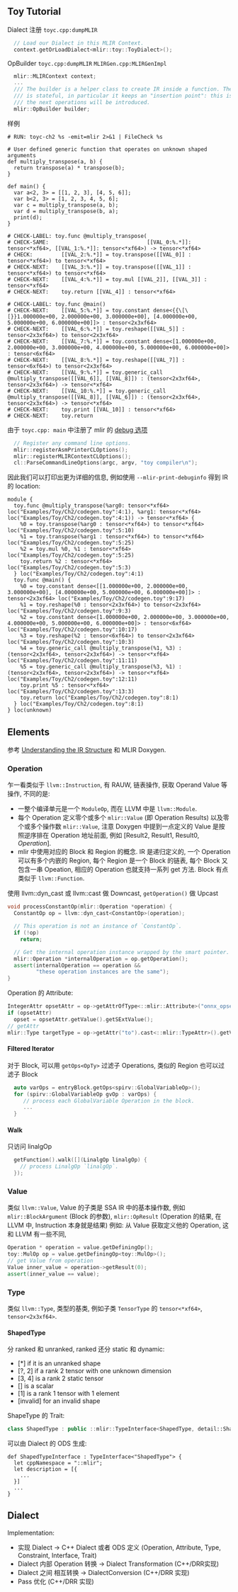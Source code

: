 ## Toy Tutorial

Dialect 注册 `toyc.cpp:dumpMLIR`
```cpp
  // Load our Dialect in this MLIR Context.
  context.getOrLoadDialect<mlir::toy::ToyDialect>();
```

OpBuilder `toyc.cpp:dumpMLIR` `MLIRGen.cpp:MLIRGenImpl`
```cpp
  mlir::MLIRContext context;
  ...
  /// The builder is a helper class to create IR inside a function. The builder
  /// is stateful, in particular it keeps an "insertion point": this is where
  /// the next operations will be introduced.
  mlir::OpBuilder builder;
```

样例
```plaintext
# RUN: toyc-ch2 %s -emit=mlir 2>&1 | FileCheck %s

# User defined generic function that operates on unknown shaped arguments
def multiply_transpose(a, b) {
  return transpose(a) * transpose(b);
}

def main() {
  var a<2, 3> = [[1, 2, 3], [4, 5, 6]];
  var b<2, 3> = [1, 2, 3, 4, 5, 6];
  var c = multiply_transpose(a, b);
  var d = multiply_transpose(b, a);
  print(d);
}

# CHECK-LABEL: toy.func @multiply_transpose(
# CHECK-SAME:                               [[VAL_0:%.*]]: tensor<*xf64>, [[VAL_1:%.*]]: tensor<*xf64>) -> tensor<*xf64>
# CHECK:         [[VAL_2:%.*]] = toy.transpose([[VAL_0]] : tensor<*xf64>) to tensor<*xf64>
# CHECK-NEXT:    [[VAL_3:%.*]] = toy.transpose([[VAL_1]] : tensor<*xf64>) to tensor<*xf64>
# CHECK-NEXT:    [[VAL_4:%.*]] = toy.mul [[VAL_2]], [[VAL_3]] :  tensor<*xf64>
# CHECK-NEXT:    toy.return [[VAL_4]] : tensor<*xf64>

# CHECK-LABEL: toy.func @main()
# CHECK-NEXT:    [[VAL_5:%.*]] = toy.constant dense<{{\[\[}}1.000000e+00, 2.000000e+00, 3.000000e+00], [4.000000e+00, 5.000000e+00, 6.000000e+00]]> : tensor<2x3xf64>
# CHECK-NEXT:    [[VAL_6:%.*]] = toy.reshape([[VAL_5]] : tensor<2x3xf64>) to tensor<2x3xf64>
# CHECK-NEXT:    [[VAL_7:%.*]] = toy.constant dense<[1.000000e+00, 2.000000e+00, 3.000000e+00, 4.000000e+00, 5.000000e+00, 6.000000e+00]> : tensor<6xf64>
# CHECK-NEXT:    [[VAL_8:%.*]] = toy.reshape([[VAL_7]] : tensor<6xf64>) to tensor<2x3xf64>
# CHECK-NEXT:    [[VAL_9:%.*]] = toy.generic_call @multiply_transpose([[VAL_6]], [[VAL_8]]) : (tensor<2x3xf64>, tensor<2x3xf64>) -> tensor<*xf64>
# CHECK-NEXT:    [[VAL_10:%.*]] = toy.generic_call @multiply_transpose([[VAL_8]], [[VAL_6]]) : (tensor<2x3xf64>, tensor<2x3xf64>) -> tensor<*xf64>
# CHECK-NEXT:    toy.print [[VAL_10]] : tensor<*xf64>
# CHECK-NEXT:    toy.return

```

由于 `toyc.cpp: main` 中注册了 mlir 的 [debug 选项](https://mlir.llvm.org/getting_started/Debugging/)
```cpp
  // Register any command line options.
  mlir::registerAsmPrinterCLOptions();
  mlir::registerMLIRContextCLOptions();
  cl::ParseCommandLineOptions(argc, argv, "toy compiler\n");
```
因此我们可以打印出更为详细的信息, 例如使用 `--mlir-print-debuginfo` 得到 IR 的 location:
```mlir
module {
  toy.func @multiply_transpose(%arg0: tensor<*xf64> loc("Examples/Toy/Ch2/codegen.toy":4:1), %arg1: tensor<*xf64> loc("Examples/Toy/Ch2/codegen.toy":4:1)) -> tensor<*xf64> {
    %0 = toy.transpose(%arg0 : tensor<*xf64>) to tensor<*xf64> loc("Examples/Toy/Ch2/codegen.toy":5:10)
    %1 = toy.transpose(%arg1 : tensor<*xf64>) to tensor<*xf64> loc("Examples/Toy/Ch2/codegen.toy":5:25)
    %2 = toy.mul %0, %1 : tensor<*xf64> loc("Examples/Toy/Ch2/codegen.toy":5:25)
    toy.return %2 : tensor<*xf64> loc("Examples/Toy/Ch2/codegen.toy":5:3)
  } loc("Examples/Toy/Ch2/codegen.toy":4:1)
  toy.func @main() {
    %0 = toy.constant dense<[[1.000000e+00, 2.000000e+00, 3.000000e+00], [4.000000e+00, 5.000000e+00, 6.000000e+00]]> : tensor<2x3xf64> loc("Examples/Toy/Ch2/codegen.toy":9:17)
    %1 = toy.reshape(%0 : tensor<2x3xf64>) to tensor<2x3xf64> loc("Examples/Toy/Ch2/codegen.toy":9:3)
    %2 = toy.constant dense<[1.000000e+00, 2.000000e+00, 3.000000e+00, 4.000000e+00, 5.000000e+00, 6.000000e+00]> : tensor<6xf64> loc("Examples/Toy/Ch2/codegen.toy":10:17)
    %3 = toy.reshape(%2 : tensor<6xf64>) to tensor<2x3xf64> loc("Examples/Toy/Ch2/codegen.toy":10:3)
    %4 = toy.generic_call @multiply_transpose(%1, %3) : (tensor<2x3xf64>, tensor<2x3xf64>) -> tensor<*xf64> loc("Examples/Toy/Ch2/codegen.toy":11:11)
    %5 = toy.generic_call @multiply_transpose(%3, %1) : (tensor<2x3xf64>, tensor<2x3xf64>) -> tensor<*xf64> loc("Examples/Toy/Ch2/codegen.toy":12:11)
    toy.print %5 : tensor<*xf64> loc("Examples/Toy/Ch2/codegen.toy":13:3)
    toy.return loc("Examples/Toy/Ch2/codegen.toy":8:1)
  } loc("Examples/Toy/Ch2/codegen.toy":8:1)
} loc(unknown)

```

## Elements

参考 [Understanding the IR Structure](https://mlir.llvm.org/docs/Tutorials/UnderstandingTheIRStructure/) 和 MLIR Doxygen.


### Operation

乍一看类似于 `llvm::Instruction`, 有 RAUW, 链表操作, 获取 Operand Value 等操作, 不同的是:
- 一整个编译单元是一个 `ModuleOp`, 而在 LLVM 中是 `llvm::Module`.
- 每个 Operation 定义零个或多个 `mlir::Value` (即 Operation Results) 以及零个或多个操作数 `mlir::Value`, 注意 Doxygen 中提到一点定义的 Value 是按照逆序排在 Operation 地址前面, 例如 [Result2, Result1, Result0, *Operation*].
- mlir 中使用对应的 Block 和 Region 的概念. IR 是递归定义的, 一个 Operation 可以有多个内嵌的 Region, 每个 Region 是一个 Block 的链表, 每个 Block 又包含一串 Opeation, 相应的 Operation 也就支持一系列 get 方法. 
Block 有点类似于 `llvm::Function`.



使用 llvm::dyn_cast 或 llvm::cast 做 Downcast, `getOperation()` 做 Upcast
```cpp
void processConstantOp(mlir::Operation *operation) {
  ConstantOp op = llvm::dyn_cast<ConstantOp>(operation);

  // This operation is not an instance of `ConstantOp`.
  if (!op)
    return;

  // Get the internal operation instance wrapped by the smart pointer.
  mlir::Operation *internalOperation = op.getOperation();
  assert(internalOperation == operation &&
         "these operation instances are the same");
}
```

Operation 的 Attribute:
```cpp
IntegerAttr opsetAttr = op->getAttrOfType<::mlir::Attribute>("onnx_opset").dyn_cast_or_null<IntegerAttr>();
if (opsetAttr)
  opset = opsetAttr.getValue().getSExtValue();
// getAttr
mlir::Type targetType = op->getAttr("to").cast<::mlir::TypeAttr>().getValue();
```

#### Filtered Iterator
对于 Block, 可以用 `getOps<OpTy>` 过滤子 Operations, 类似的 Region 也可以过滤子 Block
```cpp
  auto varOps = entryBlock.getOps<spirv::GlobalVariableOp>();
  for (spirv::GlobalVariableOp gvOp : varOps) {
     // process each GlobalVariable Operation in the block.
     ...
  }
```

#### Walk
只访问 linalgOp
```cpp
  getFunction().walk([](LinalgOp linalgOp) {
    // process LinalgOp `linalgOp`.
  });
```

### Value

类似 `llvm::Value`, Value 的子类是 SSA IR 中的基本操作数, 例如 `mlir::BlockArgument` (Block 的参数), `mlir::OpResult` (Operation 的结果, 在 LLVM 中, Instruction 本身就是结果)
例如: 从 Value 获取定义他的 Operation, 这和 LLVM 有一些不同, 
```cpp
Operation * operation = value.getDefiningOp();
toy::MulOp op = value.getDefiningOp<toy::MulOp>();
// get Value from operation
Value inner_value = operation->getResult(0);
assert(inner_value == value);
```

### Type

类似 `llvm::Type`, 类型的基类, 例如子类 `TensorType` 的 `tensor<*xf64>`, `tensor<2x3xf64>`.

#### ShapedType

分 ranked 和 unranked, ranked 还分 static 和 dynamic:
- [*] if it is an unranked shape
- [?, 2] if a rank 2 tensor with one unknown dimension
- [3, 4] is a rank 2 static tensor
- [] is a scalar
- [1] is a rank 1 tensor with 1 element
- [invalid] for an invalid shape

ShapeType 的 Trait:
```cpp
class ShapedType : public ::mlir::TypeInterface<ShapedType, detail::ShapedTypeInterfaceTraits> 
```
可以由 Dialect 的 ODS 生成:
```tablegen
def ShapedTypeInterface : TypeInterface<"ShapedType"> {
  let cppNamespace = "::mlir";
  let description = [{
    ...
  }]
  ...
}
```

## Dialect

Implementation:
- 实现 Dialect -> C++ Dialect 或者 ODS 定义 (Operation, Attribute, Type, Constraint, Interface, Trait)
- Dialect 内部 Operation 转换 -> Dialect Transformation (C++/DRR实现)
- Dialect 之间 相互转换 -> DialectConversion (C++/DRR 实现)
- Pass 优化 (C++/DRR 实现)